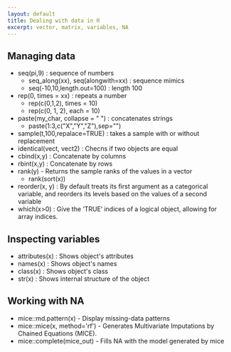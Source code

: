```yaml
---
layout: default
title: Dealing with data in R
excerpt: vector, matrix, variables, NA
---
```


## Managing data

* seq(pi,9) : sequence of numbers
  * seq_along(xx), seq(alongwith=xx) : sequence mimics
  * seq(-10,10,length.out=100)  : length 100
* rep(0, times = xx) : repeats a number
  * rep(c(0,1,2), times = 10)
  * rep(c(0, 1, 2), each = 10)
* paste(my_char, collapse = " ") : concatenates strings
  * paste(1:3,c("X","Y","Z"),sep="")
* sample(t,100,repalace=TRUE) : takes a sample with or without replacement
* identical(vect, vect2) : Checns if two objects are equal
* cbind(x,y) : Concatenate by columns
* rbint(x,y) : Concatenate by rows
* rank(y) - Returns the sample ranks of the values in a vector
  * rank(sort(x))
* reorder(x, y) : By default treats its first argument as a categorical variable, and reorders its levels based on the values of a second variable
* which(x>0) : Give the ‘TRUE’ indices of a logical object, allowing for array indices.

## Inspecting variables
* attributes(x) : Shows object's attributes
* names(x) : Shows object's names
* class(x) : Shows object's class
* str(x) : Shows internal structure of the object


## Working with NA

* mice::md.pattern(x)        - Display missing-data patterns
* mice::mice(x, method='rf') - Generates Multivariate Imputations by Chained Equations (MICE).
* mice::complete(mice_out)   - Fills NA with the model generated by mice


